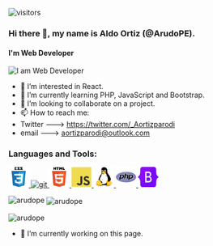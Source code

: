 ![visitors](https://visitor-badge.glitch.me/badge?page_id=arudope)
### Hi there 👋, my name is Aldo Ortiz (@ArudoPE).
#### I'm Web Developer
![I am Web Developer](https://i.imgur.com/gmuwgwk.jpg)

- 👀 I’m interested in React.
- 🌱 I’m currently learning PHP, JavaScript and Bootstrap.
- 💞️ I’m looking to collaborate on a project.
- 📫 How to reach me: 
- Twitter ---> https://twitter.com/_Aortizparodi
- email   ---> aortizparodi@outlook.com
<h3 align="left">Languages and Tools:</h3>
<p align="left"> <a href="https://www.w3schools.com/css/" target="_blank"> <img src="https://raw.githubusercontent.com/devicons/devicon/master/icons/css3/css3-original-wordmark.svg" alt="css3" width="40" height="40"/> </a> <a href="https://git-scm.com/" target="_blank"> <img src="https://www.vectorlogo.zone/logos/git-scm/git-scm-icon.svg" alt="git" width="40" height="40"/> </a> <a href="https://www.w3.org/html/" target="_blank"> <img src="https://raw.githubusercontent.com/devicons/devicon/master/icons/html5/html5-original-wordmark.svg" alt="html5" width="40" height="40"/> </a> <a href="https://developer.mozilla.org/en-US/docs/Web/JavaScript" target="_blank"> <img src="https://raw.githubusercontent.com/devicons/devicon/master/icons/javascript/javascript-original.svg" alt="javascript" width="40" height="40"/> </a> <a href="https://www.linux.org/" target="_blank"> <img src="https://raw.githubusercontent.com/devicons/devicon/master/icons/linux/linux-original.svg" alt="linux" width="40" height="40"/> </a><a href="https://www.php.net/" target="_blank"> <img src="https://raw.githubusercontent.com/github/explore/80688e429a7d4ef2fca1e82350fe8e3517d3494d/topics/php/php.png" alt="php" width="40" height="40"/> </a>
<a href="https://getbootstrap.com/" target="_blank"> <img src="https://github.com/devicons/devicon/blob/master/icons/bootstrap/bootstrap-original.svg" alt="Bootstrap" width="40" height="40"/> </a> </p>


<p><img align="left" src="https://github-readme-stats.vercel.app/api/top-langs?username=arudope&show_icons=true&locale=en&layout=compact&theme=synthwave" alt="arudope" /></p>

<p>&nbsp;<img align="center" src="https://github-readme-stats.vercel.app/api?username=arudope&show_icons=true&locale=en&theme=synthwave" alt="arudope" /></p>

<p><img align="center" src="https://github-readme-streak-stats.herokuapp.com/?user=arudope&theme=synthwave" alt="arudope" /></p>

- 🔭 I’m currently working on this page.
